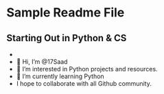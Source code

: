 # Sample Readme File
## Starting Out in Python & CS
- 
- 👋 Hi, I’m @17Saad
- 👀 I’m interested in Python projects and resources.
- 🌱 I’m currently learning Python
-    I hope to collaborate with all Github community.

<!---
17Saad/17Saad is a ✨ special ✨ repository because its `README.md` (this file) appears on your GitHub profile.
You can click the Preview link to take a look at your changes.
--->
